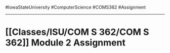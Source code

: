#IowaStateUniversity
#ComputerScience 
#COMS362 
#Assignment


---

# [[Classes/ISU/COM S 362/COM S 362]] Module 2 Assignment